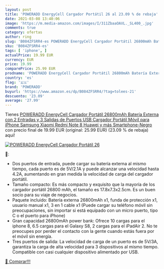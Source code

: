 ```yaml
---
layout: post
title: 'POWERADD EnergyCell Cargador Portátil 26 al 23.09 % de rebaja'
date: 2021-03-08 13:40:06
image: 'https://m.media-amazon.com/images/I/311ZbaaOAVL._SL400_.jpg'
comments: true
category: ofertas
author: ring
slug: 'B084ZFSRR4-es POWERADD EnergyCell Cargador Portátil 26800mAh Batería...'
sku: 'B084ZFSRR4-es'
tags: [ 'iphone', ]
actualPrice: 19.99 EUR
currency: EUR
price: 19.99
comparePrice: 25.99 EUR
prodname: 'POWERADD EnergyCell Cargador Portátil 26800mAh Batería Externa con 2 Entradas y 3 Salidas de Puertos USB Cargador Portátil Móvil para iPhone Samsung Xiaomi Redmi Note 8 Huawei y más Smartphone-Negro'
country: 'es'
flag: '🇪🇸'
brand: 'POWERADD'
buyurl: 'https://www.amazon.es/dp/B084ZFSRR4/?tag=tolees-21'
descuento: '23.09'
average: '27.99'
---
```


Tienes [POWERADD EnergyCell Cargador Portátil 26800mAh Batería Externa con 2 Entradas y 3 Salidas de Puertos USB Cargador Portátil Móvil para iPhone Samsung Xiaomi Redmi Note 8 Huawei y más Smartphone-Negro](https://www.amazon.es/dp/B084ZFSRR4/?tag=tolees-21) con precio final de  19.99 EUR (original: 25.99 EUR) (23.09 %  de rebaja) aqui!

[![POWERADD EnergyCell Cargador Portátil 26](https://m.media-amazon.com/images/I/311ZbaaOAVL._SL400_.jpg)](https://www.amazon.es/dp/B084ZFSRR4/?tag=tolees-21)

🔎:

- Dos puertos de entrada, puede cargar su batería externa al mismo tiempo, cada puerto es de 5V/2.1A y puede alcanzar una velocidad hasta 4.2A, aumentando en gran medida la velocidad de carga del cargador portátil.
- Tamaño compacto: Es más compacto y exquisito que la mayoría de los cargador portátil 26800 mAh, el tamaño es 17.8x7.3x2.5cm. Es un buen socio para su viaje de negocios.
- Paquete incluido: Batería externa 26800mAh x1, funda de protección x1, usuario manual x1, 3 en 1 cable x1 (Puede cargar su teléfono móvil sin preocupaciones, sin importar si está equipado con un micro puerto, tipo C o el puerto para iPhone)
- Gran capacidad 26800mAh power bank: Ofrece 10 cargas para el iphone 8, 6.5 cargas para el Galaxy S8, 2 cargas para el iPadAir 2. No te preocupes por perder el contacto con la gente cuando estás fuera por el móvil sin energía.
- Tres puertos de salida: La velocidad de carga de un puerto es de 5V/3A, garantiza la carga de alta velocidad para 3 dispositivos al mismo tiempo. Compatible con casi cualquier dispositivo alimentado por USB.

[🛒 Comprar!!!](https://www.amazon.es/dp/B084ZFSRR4/?tag=tolees-21)

